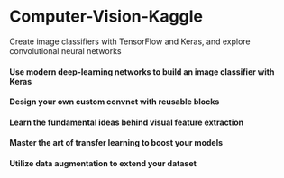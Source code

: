 # Computer-Vision-Kaggle
Create image classifiers with TensorFlow and Keras, and explore convolutional neural networks

#### Use modern deep-learning networks to build an image classifier with Keras
#### Design your own custom convnet with reusable blocks
#### Learn the fundamental ideas behind visual feature extraction
#### Master the art of transfer learning to boost your models
#### Utilize data augmentation to extend your dataset
